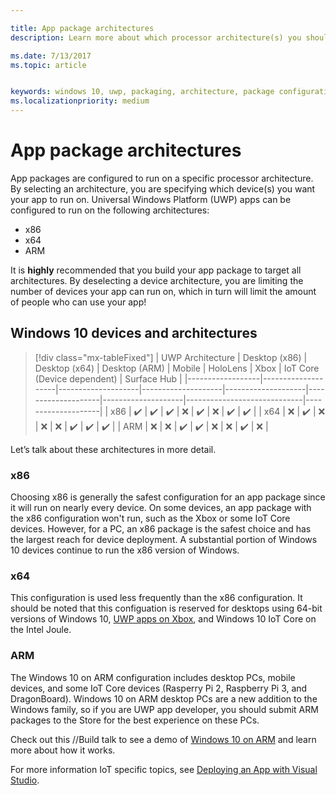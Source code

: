 ```yaml
---

title: App package architectures
description: Learn more about which processor architecture(s) you should use when building your UWP app package.

ms.date: 7/13/2017
ms.topic: article


keywords: windows 10, uwp, packaging, architecture, package configuration
ms.localizationpriority: medium
---
```


# App package architectures

App packages are configured to run on a specific processor architecture. By selecting an architecture, you are specifying which device(s) you want your app to run on. Universal Windows Platform (UWP) apps can be configured to run on the following architectures:
- x86
- x64
- ARM

It is **highly** recommended that you build your app package to target all architectures. By deselecting a device architecture, you are limiting the number of devices your app can run on, which in turn will limit the amount of people who can use your app!

## Windows 10 devices and architectures

> [!div class="mx-tableFixed"]
| UWP Architecture | Desktop (x86)      | Desktop (x64)      | Desktop (ARM)      | Mobile             | HoloLens           | Xbox               | IoT Core (Device dependent) | Surface Hub        |
|------------------|--------------------|--------------------|--------------------|--------------------|--------------------|--------------------|-----------------------------|--------------------|
| x86              | :heavy_check_mark: | :heavy_check_mark: | :heavy_check_mark: | :x:                | :heavy_check_mark: | :x:                | :heavy_check_mark:          | :heavy_check_mark: |
| x64              | :x:                | :heavy_check_mark: | :x:                | :x:                | :x:                | :heavy_check_mark: | :heavy_check_mark:          | :heavy_check_mark: |
| ARM              | :x:                | :x:                | :heavy_check_mark: | :heavy_check_mark: | :x:                | :x:                | :heavy_check_mark:          | :x:                |
 

Let’s talk about these architectures in more detail. 

### x86
Choosing x86 is generally the safest configuration for an app package since it will run on nearly every device. On some devices, an app package with the x86 configuration won't run, such as the Xbox or some IoT Core devices. However, for a PC, an x86 package is the safest choice and has the largest reach for device deployment. A substantial portion of Windows 10 devices continue to run the x86 version of Windows. 

### x64
This configuration is used less frequently than the x86 configuration. It should be noted that this configuation is reserved for desktops using 64-bit versions of Windows 10, [UWP apps on Xbox](https://docs.microsoft.com/windows/uwp/xbox-apps/system-resource-allocation), and Windows 10 IoT Core on the Intel Joule.

### ARM
The Windows 10 on ARM configuration includes desktop PCs, mobile devices, and some IoT Core devices (Rasperry Pi 2, Raspberry Pi 3, and DragonBoard). Windows 10 on ARM desktop PCs are a new addition to the Windows family, so if you are UWP app developer, you should submit ARM packages to the Store for the best experience on these PCs. 

Check out this //Build talk to see a demo of [Windows 10 on ARM](https://channel9.msdn.com/Events/Build/2017/P4171) and learn more about how it works. 

For more information IoT specific topics, see [Deploying an App with Visual Studio](https://developer.microsoft.com/windows/iot/Docs/AppDeployment).
